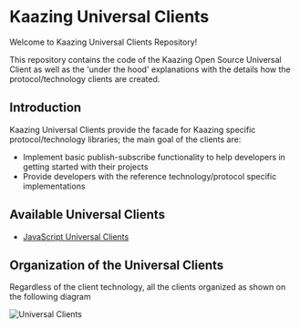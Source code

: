 # Kaazing Universal Clients

Welcome to Kaazing Universal Clients Repository!

This repository contains the code of the Kaazing Open Source Universal Client as well as the 'under the hood' explanations with the details how the protocol/technology clients are created.

## Introduction
Kaazing Universal Clients provide the facade for Kaazing specific protocol/technology libraries; the main goal of the clients are:
* Implement basic publish-subscribe functionality to help developers in getting started with their projects
* Provide developers with the reference technology/protocol specific implementations

## Available Universal Clients
- [JavaScript Universal Clients][1]

## Organization of the Universal Clients
Regardless of the client technology, all the clients organized as shown on the following diagram

![][image-1]

[1]:	javascript/README.MD

[image-1]:	images/UniversalClients.png "Universal Clients"